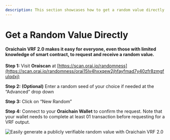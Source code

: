 ```yaml
---
description: This section showcases how to get a random value directly using Oraiscan
---
```


# Get a Random Value Directly

#### Oraichain VRF 2.0 makes it easy for everyone, even those with limited knowledge of smart contract, to request and receive a random value.

**Step 1:** Visit **Oraiscan** at [https://scan.orai.io/randomness](https://scan.orai.io/randomness/orai15lv4hxxqew2jhfayfmad7y40zfr8zmgfulqdxj)

**Step 2:** **(Optional)** Enter a random seed of your choice if needed at the “Advanced” drop down

**Step 3:** Click on “New Random”

**Step 4:** Connect to your **Oraichain Wallet** to confirm the request. Note that your wallet needs to complete at least 01 transaction before requesting for a VRF output.

![Easily generate a publicly verifiable random value with Oraichain VRF 2.0](<../.gitbook/assets/Untitled Project1a931ff9.autosave (1).gif>)
